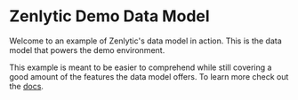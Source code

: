 # Zenlytic Demo Data Model


Welcome to an example of Zenlytic's data model in action. This is the data model that powers the demo environment. 

This example is meant to be easier to comprehend while still covering a good amount of the features the data model offers. To learn more check out the [docs](https://docs.zenlytic.com/).
